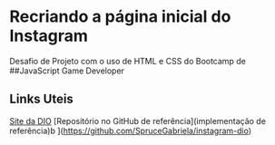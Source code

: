# Recriando a página inicial do Instagram
Desafio de Projeto com o uso de HTML e CSS do Bootcamp de ##JavaScript Game Developer


## Links Uteis
[Site da DIO](https://www.dio.me/en)
[Repositório no GitHub de referência](implementação de referência)b ](https://github.com/SpruceGabriela/instagram-dio)

